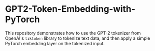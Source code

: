 # GPT2-Token-Embedding-with-PyTorch
This repository demonstrates how to use the GPT-2 tokenizer from OpenAI's `tiktoken` library to tokenize text data, and then apply a simple PyTorch embedding layer on the tokenized input.
